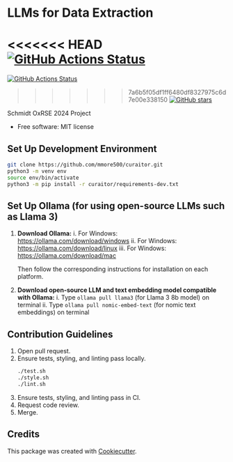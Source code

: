 
# LLMs for Data Extraction


<<<<<<< HEAD
[![GitHub Actions Status](https://github.com/mmore500/curaitor/actions/workflows/ci.yaml/badge.svg)](https://github.com/mmore500/curaitor/actions/workflows/ci/)
=======
[![GitHub Actions Status](https://github.com/mmore500/curaitor/actions/workflows/ci.yaml/badge.svg)](https://github.com/mmore500/curaitor/actions/workflows/ci/)
>>>>>>> 7a6b5f05df1ff6480df8327975c6d7e00e338150
[![GitHub stars](https://img.shields.io/github/stars/mmore500/curaitor.svg?style=flat-square&logo=github&label=Stars&logoColor=white)](https://github.com/mmore500/curaitor)

Schmidt OxRSE 2024 Project

-   Free software: MIT license

## Set Up Development Environment

```bash
git clone https://github.com/mmore500/curaitor.git
python3 -m venv env
source env/bin/activate
python3 -m pip install -r curaitor/requirements-dev.txt
```

## Set Up Ollama (for using open-source LLMs such as Llama 3)

1. **Download Ollama:** 
   i. For Windows: https://ollama.com/download/windows
   ii. For Windows: https://ollama.com/download/linux
   iii. For Windows: https://ollama.com/download/mac

   Then follow the corresponding instructions for installation on each platform.

2. **Download open-source LLM and text embedding model compatible with Ollama:** 
   i. Type `ollama pull llama3` (for Llama 3 8b model) on terminal
   ii. Type `ollama pull nomic-embed-text` (for nomic text embeddings) on terminal

## Contribution Guidelines

1. Open pull request.
2. Ensure tests, styling, and linting pass locally.
   ```bash
   ./test.sh
   ./style.sh
   ./lint.sh
   ``` 
3. Ensure tests, styling, and linting pass in CI.
4. Request code review.
5. Merge.

## Credits

This package was created with [Cookiecutter](https://github.com/audreyr/cookiecutter).
